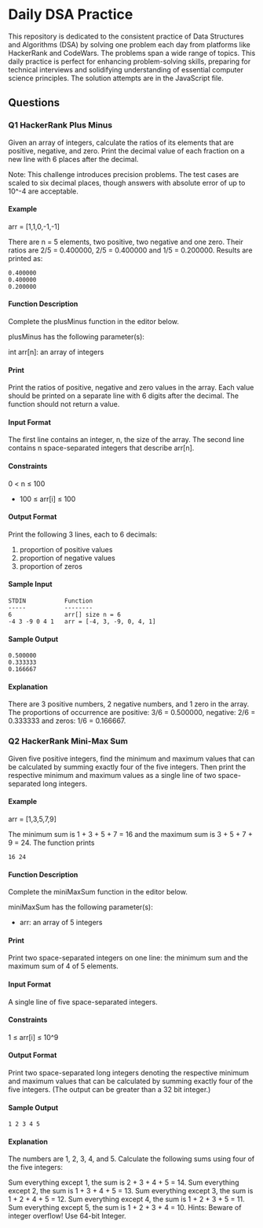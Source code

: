 # Daily DSA Practice

This repository is dedicated to the consistent practice of Data Structures and Algorithms (DSA) by solving one problem each day from platforms like HackerRank and CodeWars. The problems span a wide range of topics. This daily practice is perfect for enhancing problem-solving skills, preparing for technical interviews and solidifying understanding of essential computer science principles. The solution attempts are in the JavaScript file.

## Questions

### Q1 HackerRank Plus Minus

Given an array of integers, calculate the ratios of its elements that are positive, negative, and zero. Print the decimal value of each fraction on a new line with 6 places after the decimal.

Note: This challenge introduces precision problems. The test cases are scaled to six decimal places, though answers with absolute error of up to 10^-4 are acceptable.

#### Example

arr = [1,1,0,-1,-1]

There are n = 5 elements, two positive, two negative and one zero. Their ratios are 2/5 = 0.400000, 2/5 = 0.400000 and 1/5 = 0.200000. Results are printed as:

```
0.400000
0.400000
0.200000
```

#### Function Description

Complete the plusMinus function in the editor below.

plusMinus has the following parameter(s):

int arr[n]: an array of integers

#### Print

Print the ratios of positive, negative and zero values in the array. Each value should be printed on a separate line with 6 digits after the decimal. The function should not return a value.

#### Input Format

The first line contains an integer, n, the size of the array.
The second line contains n space-separated integers that describe arr[n].

#### Constraints

0 < n ≤ 100

- 100 ≤ arr[i] ≤ 100

#### Output Format

Print the following 3 lines, each to 6 decimals:

1. proportion of positive values
2. proportion of negative values
3. proportion of zeros

#### Sample Input

```
STDIN           Function
-----           --------
6               arr[] size n = 6
-4 3 -9 0 4 1   arr = [-4, 3, -9, 0, 4, 1]
```

#### Sample Output

```
0.500000
0.333333
0.166667
```

#### Explanation

There are 3 positive numbers, 2 negative numbers, and 1 zero in the array.
The proportions of occurrence are positive: 3/6 = 0.500000, negative: 2/6 = 0.333333 and zeros: 1/6 = 0.166667.

### Q2 HackerRank Mini-Max Sum

Given five positive integers, find the minimum and maximum values that can be calculated by summing exactly four of the five integers. Then print the respective minimum and maximum values as a single line of two space-separated long integers.

#### Example

arr = [1,3,5,7,9]

The minimum sum is 1 + 3 + 5 + 7 = 16 and the maximum sum is 3 + 5 + 7 + 9 = 24. The function prints

```
16 24
```

#### Function Description

Complete the miniMaxSum function in the editor below.

miniMaxSum has the following parameter(s):

- arr: an array of 5 integers

#### Print

Print two space-separated integers on one line: the minimum sum and the maximum sum of 4 of 5 elements.

#### Input Format

A single line of five space-separated integers.

#### Constraints

1 ≤ arr[i] ≤ 10^9

#### Output Format

Print two space-separated long integers denoting the respective minimum and maximum values that can be calculated by summing exactly four of the five integers. (The output can be greater than a 32 bit integer.)

#### Sample Output

```
1 2 3 4 5
```

#### Explanation

The numbers are 1, 2, 3, 4, and 5. Calculate the following sums using four of the five integers:

Sum everything except 1, the sum is 2 + 3 + 4 + 5 = 14.
Sum everything except 2, the sum is 1 + 3 + 4 + 5 = 13.
Sum everything except 3, the sum is 1 + 2 + 4 + 5 = 12.
Sum everything except 4, the sum is 1 + 2 + 3 + 5 = 11.
Sum everything except 5, the sum is 1 + 2 + 3 + 4 = 10.
Hints: Beware of integer overflow! Use 64-bit Integer.
